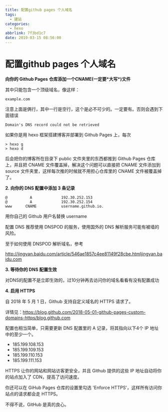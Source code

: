 ```yaml
---
title: 配置github pages 个人域名
tags:
  - 建站
categories:
  - hexo
abbrlink: 7f3bd1c7
date: 2019-03-15 08:56:00
---
```

# 配置github pages 个人域名

 **向你的 Github Pages 仓库添加一个CNAME(一定要\*大写\*)文件**

其中只能包含一个顶级域名，像这样：

```text
example.com

```
<!-- more -->
注意上面是俩行，其中一行是空行，这个是必不可少的。一定要有。否则会遇到下面错误

```
Domain's DNS record could not be retrieved
```

如果你是用 hexo 框架搭建博客并部署到 Github Pages 上，每次

```text
> hexo g
> hexo d
```

后会把你的博客所在目录下 public 文件夹里的东西都推到 Github Pages 仓库上，并且把 CNAME 文件覆盖掉，解决这个问题可以直接把 CNAME 文件添加到 source 文件夹里，这样每次推的时候就不用担心仓库里的 CNAME 文件被覆盖掉了。

**2. 向你的 DNS 配置中添加 3 条记录**

```text
@          A             192.30.252.153
@          A             192.30.252.154
www      CNAME           username.github.io.
```

用你自己的 Github 用户名替换 username

配置 DNS 推荐使用 DNSPOD 的服务，使用国外的 DNS 解析服务可能有被墙的风险。

至于如何使用 DNSPOD 解析域名，参考

http://jingyan.baidu.com/article/546ae1857c4ee81149f28cbe.htmljingyan.baidu.com

**3. 等待你的 DNS 配置生效**

对DNS的配置不是立即生效的，过10分钟再去访问你的域名看看有没有配置成功 

**4. 启用 HTTPS**

自 2018 年 5 月 1 日，Github 支持自定义域名的 HTTPS 请求了。

详情见：https://blog.github.com/2018-05-01-github-pages-custom-domains-https/blog.github.com

配置也相当简单，只需要更新 DNS 配置里的 A 记录，将其指向以下4个 IP 地址中的至少一个。

- 185.199.108.153
- 185.199.109.153
- 185.199.110.153
- 185.199.111.153

HTTPS 让你的网站和网站访客更安全，并且 Github 提供的这些 IP 地址自动将你的站点加入了 CDN，提高了访问速度。

你还可以在 GiHub Pages 仓库的设置里勾选 'Enforce HTTPS'，这样所有访问你站点的请求都会走 HTTPS。

不得不说，GitHub 是真的良心。